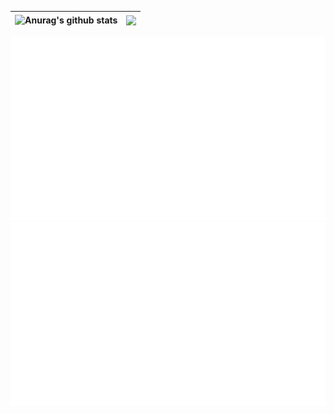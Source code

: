 |<img href="https://github.com/anuraghazra/github-readme-stats"><img align="center" src="https://github-readme-stats.vercel.app/api?username=Bazyli12&show_icons=true&count_private=true&theme=github_dark&hide_border=true" alt="Anurag's github stats"/> | <img align="center" src="https://github-readme-stats.vercel.app/api/top-langs/?username=Bazyli12&theme=github_dark&hide_border=true" />|
|-|-|

![](https://raw.githubusercontent.com/xtenzQ/github-stats-transparent/output/generated/overview.svg)
![](https://raw.githubusercontent.com/xtenzQ/github-stats-transparent/output/generated/languages.svg)
